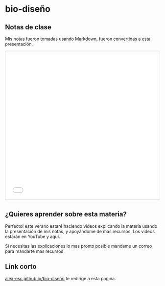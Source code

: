 # bio-diseño

## Notas de clase

Mis notas fueron tomadas usando Markdown, fueron convertidas a esta presentación.

<iframe src="//www.slideshare.net/slideshow/embed_code/key/ySBONouaWYALDT" width="595" height="485" frameborder="0" marginwidth="0" marginheight="0" scrolling="no" style="border:1px solid #CCC; border-width:1px; margin-bottom:5px; max-width: 100%;" allowfullscreen> </iframe>


## ¿Quieres aprender sobre esta materia? 

Perfecto! este verano estaré haciendo videos explicando la materia usando la presentación de mis notas, y apoyándome de mas recursos. Los videos estarán en YouTube y aquí.

Si necesitas las explicaciones lo mas pronto posible mandame un correo para mandarte mas recursos


## Link corto

[alex-esc.github.io/bio-diseño](https://alex-esc.github.io/docs/bio_dise%C3%B1o_recursos.html) te redirige a esta pagina.
